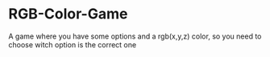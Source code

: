 # RGB-Color-Game
A game where you have some options and a rgb(x,y,z) color, so you need to choose witch option is the correct one
